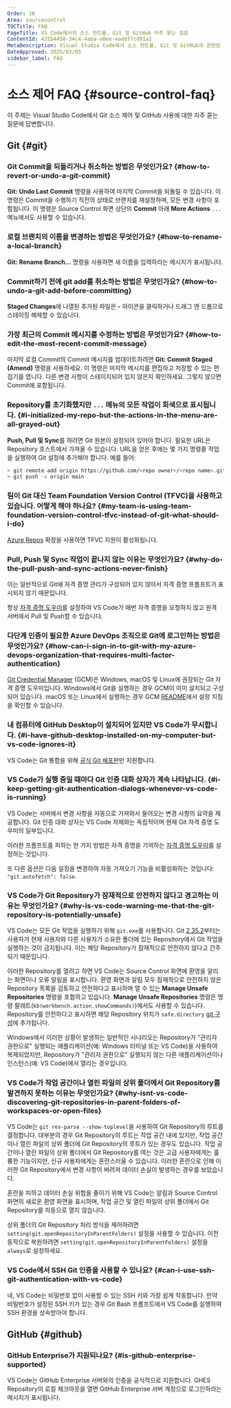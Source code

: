 ```yaml
---
Order: 16
Area: sourcecontrol
TOCTitle: FAQ
PageTitle: VS Code에서의 소스 컨트롤, Git 및 GitHub 자주 묻는 질문
ContentId: 431b4458-34c4-4aba-a0ee-eaddf7cd91a1
MetaDescription: Visual Studio Code에서 소스 컨트롤, Git 및 GitHub과 관련된 자주 묻는 질문(FAQ)을 확인하세요.
DateApproved: 2025/03/05
sidebar_label: FAQ
---
```


# 소스 제어 FAQ {#source-control-faq}

이 주제는 Visual Studio Code에서 Git 소스 제어 및 GitHub 사용에 대한 자주 묻는 질문에 답변합니다.

## Git {#git}

### Git Commit을 되돌리거나 취소하는 방법은 무엇인가요? {#how-to-revert-or-undo-a-git-commit}

**Git: Undo Last Commit** 명령을 사용하여 마지막 Commit을 되돌릴 수 있습니다. 이 명령은 Commit을 수행하기 직전의 상태로 브랜치를 재설정하며, 모든 변경 사항이 포함됩니다. 이 명령은 Source Control 화면 상단의 **Commit** 아래 **More Actions** `...` 메뉴에서도 사용할 수 있습니다.

### 로컬 브랜치의 이름을 변경하는 방법은 무엇인가요? {#how-to-rename-a-local-branch}

**Git: Rename Branch…** 명령을 사용하면 새 이름을 입력하라는 메시지가 표시됩니다.

### Commit하기 전에 git add를 취소하는 방법은 무엇인가요? {#how-to-undo-a-git-add-before-committing}

**Staged Changes**에 나열된 추가된 파일은 **-** 아이콘을 클릭하거나 드래그 앤 드롭으로 스테이징 해제할 수 있습니다.

### 가장 최근의 Commit 메시지를 수정하는 방법은 무엇인가요? {#how-to-edit-the-most-recent-commit-message}

마지막 로컬 Commit의 Commit 메시지를 업데이트하려면 **Git: Commit Staged (Amend)** 명령을 사용하세요. 이 명령은 마지막 메시지를 편집하고 저장할 수 있는 편집기를 엽니다. 다른 변경 사항이 스테이지되어 있지 않은지 확인하세요. 그렇지 않으면 Commit에 포함됩니다.

### Repository를 초기화했지만 `...` 메뉴의 모든 작업이 회색으로 표시됩니다. {#i-initialized-my-repo-but-the-actions-in-the-menu-are-all-grayed-out}

**Push, Pull 및 Sync**를 하려면 Git 원본이 설정되어 있어야 합니다. 필요한 URL은 Repository 호스트에서 가져올 수 있습니다. URL을 얻은 후에는 몇 가지 명령줄 작업을 실행하여 Git 설정에 추가해야 합니다. 예를 들어:

```bash
> git remote add origin https://github.com/<repo owner>/<repo name>.git
> git push -u origin main
```

### 팀이 Git 대신 Team Foundation Version Control (TFVC)을 사용하고 있습니다. 어떻게 해야 하나요? {#my-team-is-using-team-foundation-version-control-tfvc-instead-of-git-what-should-i-do}

[Azure Repos](https://marketplace.visualstudio.com/items?itemName=ms-vsts.team) 확장을 사용하면 TFVC 지원이 활성화됩니다.

### Pull, Push 및 Sync 작업이 끝나지 않는 이유는 무엇인가요? {#why-do-the-pull-push-and-sync-actions-never-finish}

이는 일반적으로 Git에 자격 증명 관리가 구성되어 있지 않아서 자격 증명 프롬프트가 표시되지 않기 때문입니다.

항상 [자격 증명 도우미](https://docs.github.com/get-started/getting-started-with-git/caching-your-github-credentials-in-git)를 설정하여 VS Code가 매번 자격 증명을 요청하지 않고 원격 서버에서 Pull 및 Push할 수 있습니다.

### 다단계 인증이 필요한 Azure DevOps 조직으로 Git에 로그인하는 방법은 무엇인가요? {#how-can-i-sign-in-to-git-with-my-azure-devops-organization-that-requires-multi-factor-authentication}

[Git Credential Manager](https://github.com/GitCredentialManager/git-credential-manager) (GCM)은 Windows, macOS 및 Linux에 권장되는 Git 자격 증명 도우미입니다. Windows에서 Git을 실행하는 경우 GCM이 이미 설치되고 구성되어 있습니다. macOS 또는 Linux에서 실행하는 경우 GCM [README](https://github.com/GitCredentialManager/git-credential-manager#download-and-install)에서 설정 지침을 확인할 수 있습니다.

### 내 컴퓨터에 GitHub Desktop이 설치되어 있지만 VS Code가 무시합니다. {#i-have-github-desktop-installed-on-my-computer-but-vs-code-ignores-it}

VS Code는 Git 통합을 위해 [공식 Git 배포판](https://git-scm.com/)만 지원합니다.

### VS Code가 실행 중일 때마다 Git 인증 대화 상자가 계속 나타납니다. {#i-keep-getting-git-authentication-dialogs-whenever-vs-code-is-running}

VS Code는 서버에서 변경 사항을 자동으로 가져와서 들어오는 변경 사항의 요약을 제공합니다. Git 인증 대화 상자는 VS Code 자체와는 독립적이며 현재 Git 자격 증명 도우미의 일부입니다.

이러한 프롬프트를 피하는 한 가지 방법은 자격 증명을 기억하는 [자격 증명 도우미](https://docs.github.com/get-started/getting-started-with-git/caching-your-github-credentials-in-git)를 설정하는 것입니다.

또 다른 옵션은 다음 설정을 변경하여 자동 가져오기 기능을 비활성화하는 것입니다: `"git.autofetch": false`.

### VS Code가 Git Repository가 잠재적으로 안전하지 않다고 경고하는 이유는 무엇인가요? {#why-is-vs-code-warning-me-that-the-git-repository-is-potentially-unsafe}

VS Code는 모든 Git 작업을 실행하기 위해 `git.exe`를 사용합니다. Git [2.35.2](https://github.blog/2022-04-18-highlights-from-git-2-36/#stricter-repository-ownership-checks)부터는 사용자가 현재 사용자와 다른 사용자가 소유한 폴더에 있는 Repository에서 Git 작업을 실행하는 것이 금지됩니다. 이는 해당 Repository가 잠재적으로 안전하지 않다고 간주되기 때문입니다.

이러한 Repository를 열려고 하면 VS Code는 Source Control 화면에 환영을 알리는 화면이나 오류 알림을 표시합니다. 환영 화면과 알림 모두 잠재적으로 안전하지 않은 Repository 목록을 검토하고 안전하다고 표시하며 열 수 있는 **Manage Unsafe Repositories** 명령을 포함하고 있습니다. **Manage Unsafe Repositories** 명령은 명령 팔레트(`kb(workbench.action.showCommands)`)에서도 사용할 수 있습니다. Repository를 안전하다고 표시하면 해당 Repository 위치가 `safe.directory` [git 구성](https://git-scm.com/docs/git-config#Documentation/git-config.txt-safedirectory)에 추가됩니다.

Windows에서 이러한 상황이 발생하는 일반적인 시나리오는 Repository가 "관리자 권한으로" 실행되는 애플리케이션(예: Windows 터미널 또는 VS Code)을 사용하여 복제되었지만, Repository가 "관리자 권한으로" 실행되지 않는 다른 애플리케이션이나 인스턴스(예: VS Code)에서 열리는 경우입니다.

### VS Code가 작업 공간이나 열린 파일의 상위 폴더에서 Git Repository를 발견하지 못하는 이유는 무엇인가요? {#why-isnt-vs-code-discovering-git-repositories-in-parent-folders-of-workspaces-or-open-files}

VS Code는 `git rev-parse --show-toplevel`을 사용하여 Git Repository의 루트를 결정합니다. 대부분의 경우 Git Repository의 루트는 작업 공간 내에 있지만, 작업 공간이나 열린 파일의 상위 폴더에 Git Repository의 루트가 있는 경우도 있습니다. 작업 공간이나 열린 파일의 상위 폴더에서 Git Repository를 여는 것은 고급 사용자에게는 훌륭한 기능이지만, 신규 사용자에게는 혼란스러울 수 있습니다. 이러한 혼란으로 인해 이러한 Git Repository에서 변경 사항이 버려져 데이터 손실이 발생하는 경우를 보았습니다.

혼란을 피하고 데이터 손실 위험을 줄이기 위해 VS Code는 알림과 Source Control 화면의 새로운 환영 화면을 표시하며, 작업 공간 및 열린 파일의 상위 폴더에서 Git Repository를 자동으로 열지 않습니다.

상위 폴더의 Git Repository 처리 방식을 제어하려면 `setting(git.openRepositoryInParentFolders)` 설정을 사용할 수 있습니다. 이전 동작으로 복원하려면 `setting(git.openRepositoryInParentFolders)` 설정을 `always`로 설정하세요.

### VS Code에서 SSH Git 인증을 사용할 수 있나요? {#can-i-use-ssh-git-authentication-with-vs-code}

네, VS Code는 비밀번호 없이 사용할 수 있는 SSH 키와 가장 쉽게 작동합니다. 만약 비밀번호가 설정된 SSH 키가 있는 경우 Git Bash 프롬프트에서 VS Code를 실행하여 SSH 환경을 상속받아야 합니다.

## GitHub {#github}

### GitHub Enterprise가 지원되나요? {#is-github-enterprise-supported}

VS Code는 GitHub Enterprise 서버와의 인증을 공식적으로 지원합니다. GHES Repository의 로컬 체크아웃을 열면 GitHub Enterprise 서버 계정으로 로그인하라는 메시지가 표시됩니다.
